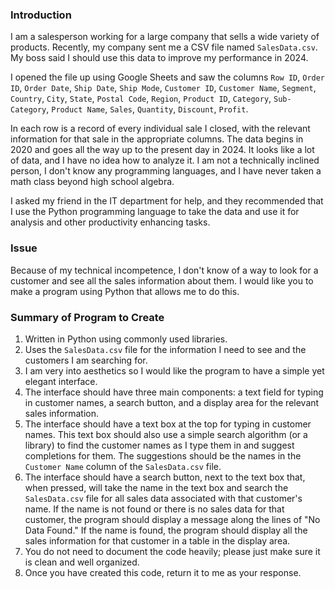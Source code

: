 ### Introduction

I am a salesperson working for a large company that sells a wide variety of products. Recently, my company sent me a CSV file named `SalesData.csv`. My boss said I should use this data to improve my performance in 2024.

I opened the file up using Google Sheets and saw the columns `Row ID`, `Order ID`, `Order Date`, `Ship Date`, `Ship Mode`, `Customer ID`, `Customer Name`, `Segment`, `Country`, `City`, `State`, `Postal Code`, `Region`, `Product ID`, `Category`, `Sub-Category`, `Product Name`, `Sales`, `Quantity`, `Discount`, `Profit`.

In each row is a record of every individual sale I closed, with the relevant information for that sale in the appropriate columns. The data begins in 2020 and goes all the way up to the present day in 2024. It looks like a lot of data, and I have no idea how to analyze it. I am not a technically inclined person, I don't know any programming languages, and I have never taken a math class beyond high school algebra.

I asked my friend in the IT department for help, and they recommended that I use the Python programming language to take the data and use it for analysis and other productivity enhancing tasks.

### Issue

Because of my technical incompetence, I don't know of a way to look for a customer and see all the sales information about them.  I would like you to make a program using Python that allows me to do this.

### Summary of Program to Create

1. Written in Python using commonly used libraries.
2. Uses the `SalesData.csv` file for the information I need to see and the customers I am searching for.
3. I am very into aesthetics so I would like the program to have a simple yet elegant interface.
4. The interface should have three main components: a text field for typing in customer names, a search button, and a display area for the relevant sales information.
5. The interface should have a text box at the top for typing in customer names. This text box should also use a simple search algorithm (or a library) to find the customer names as I type them in and suggest completions for them. The suggestions should be the names in the `Customer Name` column of the `SalesData.csv` file.
6. The interface should have a search button, next to the text box that, when pressed, will take the name in the text box and search the `SalesData.csv` file for all sales data associated with that customer's name. If the name is not found or there is no sales data for that customer, the program should display a message along the lines of "No Data Found."  If the name is found, the program should display all the sales information for that customer in a table in the display area.
7. You do not need to document the code heavily; please just make sure it is clean and well organized.
8. Once you have created this code, return it to me as your response.
